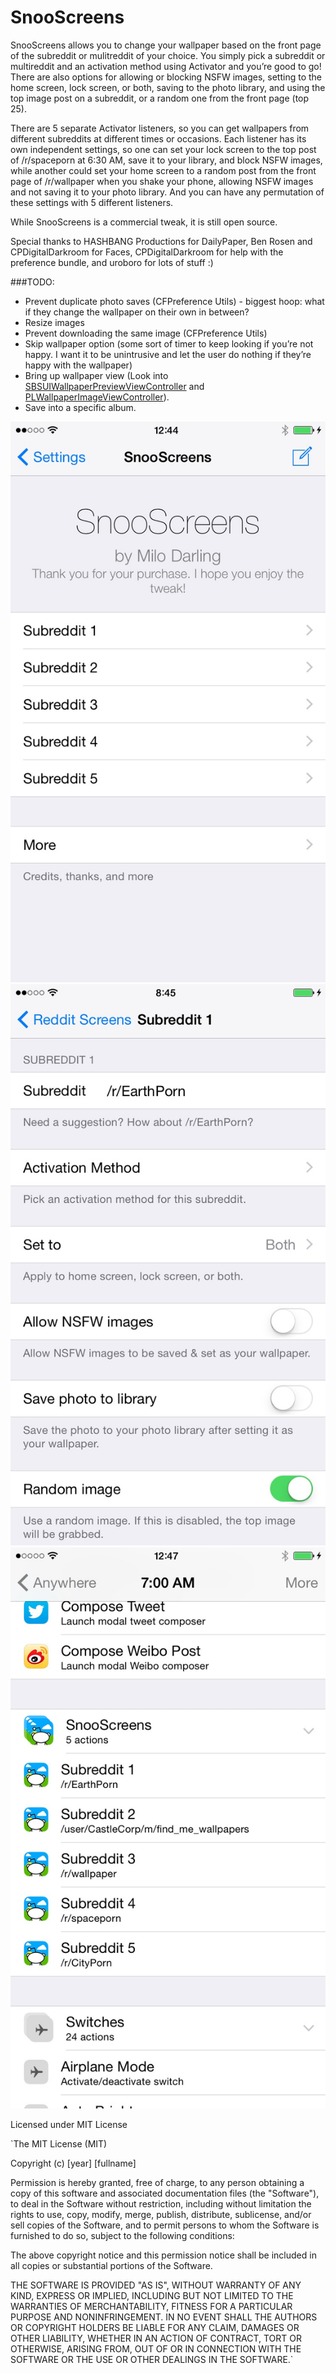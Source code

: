 SnooScreens
=============

SnooScreens allows you to change your wallpaper based on the front page of the subreddit or mulitreddit of your choice. You simply pick a subreddit or multireddit and an activation method using Activator and you’re good to go! There are also options for allowing or blocking NSFW images, setting to the home screen, lock screen, or both, saving to the photo library, and using the top image post on a subreddit, or a random one from the front page (top 25).

There are 5 separate Activator listeners, so you can get wallpapers from different subreddits at different times or occasions. Each listener has its own independent settings, so one can set your lock screen to the top post of /r/spaceporn at 6:30 AM, save it to your library, and block NSFW images, while another could set your home screen to a random post from the front page of /r/wallpaper when you shake your phone, allowing NSFW images and not saving it to your photo library. And you can have any permutation of these settings with 5 different listeners.

While SnooScreens is a commercial tweak, it is still open source.

Special thanks to HASHBANG Productions for DailyPaper, Ben Rosen and CPDigitalDarkroom for Faces, CPDigitalDarkroom for help with the preference bundle, and uroboro for lots of stuff :)

###TODO:

* Prevent duplicate photo saves (CFPreference Utils) - biggest hoop: what if they change the wallpaper on their own in between?
* Resize images
* Prevent downloading the same image (CFPreference Utils)
* Skip wallpaper option (some sort of timer to keep looking if you’re not happy. I want it to be unintrusive and let the user do nothing if they’re happy with the wallpaper)
* Bring up wallpaper view (Look into [SBSUIWallpaperPreviewViewController](http://developer.limneos.net/index.php?ios=8.0&framework=SpringBoardUIServices.framework&header=SBSUIWallpaperPreviewViewController.h) and [PLWallpaperImageViewController](http://developer.limneos.net/index.php?ios=8.0&framework=PhotoLibrary.framework&header=PLWallpaperImageViewController.h)).
* Save into a specific album.

![Settings pane](/screenshots/1.jpg?raw=true) ![Subreddit settings](/screenshots/2.jpg?raw=true) ![Activator](/screenshots/3.jpg?raw=true)

Licensed under MIT License

`The MIT License (MIT)

Copyright (c) [year] [fullname]

Permission is hereby granted, free of charge, to any person obtaining a copy
of this software and associated documentation files (the "Software"), to deal
in the Software without restriction, including without limitation the rights
to use, copy, modify, merge, publish, distribute, sublicense, and/or sell
copies of the Software, and to permit persons to whom the Software is
furnished to do so, subject to the following conditions:

The above copyright notice and this permission notice shall be included in all
copies or substantial portions of the Software.

THE SOFTWARE IS PROVIDED "AS IS", WITHOUT WARRANTY OF ANY KIND, EXPRESS OR
IMPLIED, INCLUDING BUT NOT LIMITED TO THE WARRANTIES OF MERCHANTABILITY,
FITNESS FOR A PARTICULAR PURPOSE AND NONINFRINGEMENT. IN NO EVENT SHALL THE
AUTHORS OR COPYRIGHT HOLDERS BE LIABLE FOR ANY CLAIM, DAMAGES OR OTHER
LIABILITY, WHETHER IN AN ACTION OF CONTRACT, TORT OR OTHERWISE, ARISING FROM,
OUT OF OR IN CONNECTION WITH THE SOFTWARE OR THE USE OR OTHER DEALINGS IN THE
SOFTWARE.`